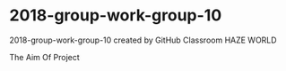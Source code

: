 # 2018-group-work-group-10
2018-group-work-group-10 created by GitHub Classroom
HAZE WORLD

The Aim Of Project 
